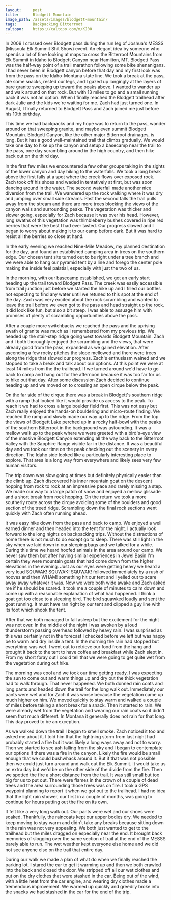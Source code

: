 ```yaml
---
layout:     post
title:      Blodgett Mountain
image_path: /assets/images/blodgett-mountain/
tags:       Backpacking Bitterroot
caltopo:    https://caltopo.com/m/KJ00
---
```

In 2009 I crossed over Blodgett pass during the run leg of Joshua's MESSS (Missoula Elk Summit Shit Show) event. An elegant idea by someone who spends a lot of time looking at maps to cross the Bitterroot Mountains from Elk Summit in Idaho to Blodgett Canyon near Hamilton, MT. Blodgett Pass was the half-way point of a trail marathon following some bike shenanigans. I had never been in Blodgett canyon before that day and my first look was from the pass on the Idaho-Montana state line. We took a break at the pass, ate some snacks, rested our legs, and I gazed up longingly at the layers of bare granite sweeping up toward the peaks above. I wanted to wander up and walk around on that rock. But with 13 miles to go and a small running pack it was not an option. When I finally reached the Blodgett trailhead after dark Julie and the kids we're waiting for me. Zach had just turned one. In August, I finally returned to Blodgett Pass and Zach joined me just before his 10th birthday.

This time we had backpacks and my hope was to return to the pass, wander around on that sweeping granite, and maybe even summit Blodgett Mountain. Blodgett Canyon, like the other major Bitterroot drainages, is long. But it has a good well-maintained trail that climbs gradually. We would take one day to hike up the canyon and setup a basecamp near the trail to the pass, one day scrambling around in the high country, and then hike back out on the third day.

In the first few miles we encountered a few other groups taking in the sights of the lower canyon and day hiking to the waterfalls. We took a long break above the first falls at a spot where the creek flows over exposed rock. Zach took off his shoes and waded in tentatively at first, but was soon dancing around in the water. The second waterfall made another nice diversion from the trail. We wandered up the rock walking where it was dry and jumping over small side streams. Past the second falls the trail pulls away from the stream and there are more trees blocking the views of the canyon walls and surrounding peaks. The vegetation was thicker and slower going, especially for Zach because it was over his head. However, long swaths of this vegetation was thimbleberry bushes covered in ripe red berries that were the best I had ever tasted. Our progress slowed and I began to worry about making it to our camp before dark. But it was hard to resist all the berries so close at hand.

In the early evening we reached Nine-Mile Meadow, my planned destination for the day, and found an established camping area in trees on the southern edge. Our chosen tent site turned out to be right under a tree branch and we were able to hang our pyramid tent by a line and forego the center pole making the inside feel palatial, especially with just the two of us.

In the morning, with our basecamp established, we got an early start heading up the trail toward Blodgett Pass. The creek was easily accessible from trail junction just before we started the hike up and I filled our bottles not expecting to find any water until we retuned to this spot at the end of the day. Zach was very excited about the rock scrambling and wanted to leave the trail before we even got to the pass and head straight up the rock. It did look like fun, but also a bit steep. I was able to assuage him with promises of plenty of scrambling opportunities above the pass.

After a couple more switchbacks we reached the pass and the uprising swath of granite was much as I remembered from my previous trip. We headed up the stair-step ridge going west towards Blodgett Mountain. Zach and I both thoroughly enjoyed the scrambling and the views, that were already good from the pass, expanded as we gained elevation. After ascending a few rocky pitches the slope mellowed and there were trees along the ridge that slowed our progress. Zach's enthusiasm wained and we stopped to take a break and talk about our options. At this point we were at least 14 miles from the the trailhead. If we turned around we'd have to go back to camp and hang out for the afternoon because it was too far for us to hike out that day. After some discussion Zach decided to continue heading up and we moved on to crossing an open cirque below the peak.

On the far side of the cirque there was a break in Blodgett's southern ridge with a ramp that looked like it would provide us access to the peak. To reach it we had to cross a large boulder field first. This was not easy but Zach really enjoyed the hands-on bouldering and micro-route finding. We reached the ramp and slowly made our way up to the ridge. From the top the views of Blodgett Lake perched up in a rocky half-bowl with the peaks of the southern Bitterroot in the background was astounding. It was a mellow walk up to the peak where we were greeted with a bird's-eye view of the massive Blodgett Canyon extending all the way back to the Bitterroot Valley with the Sapphire Range visible far in the distance. It was a beautiful day and we took our time on the peak checking out the scenery in every direction. The Idaho side looked like a particularly interesting place to explore. That area is a long way from everywhere and likely sees very few human visitors.

The trip down was slow going at times but definitely physically easier than the climb up. Zach discovered his inner mountain goat on the descent hopping from rock to rock at an impressive pace and rarely missing a step. We made our way to a large patch of snow and enjoyed a mellow glissade and a short break from rock hopping. On the return we took a more southerly route across the cirque avoiding some of the boulders and good section of the treed ridge. Scrambling down the final rock sections went quickly with Zach often running ahead.

It was easy hike down from the pass and back to camp. We enjoyed a well earned dinner and then headed into the tent for the night. I actually look forward to the long nights on backpacking trips. Without the distractions of home there is not much to do except go to sleep. There was still light in the sky when we laid down in our sleeping bags and we talked for a while. During this time we heard hoofed animals in the area around our camp. We never saw them but after having similar experiences in Jewel Basin I'm certain they were mountain goats that had come down from the higher elevations in the evening. Just as our eyes were getting heavy we heard a very loud SQUWAK! SQUWAK! SQUWAK! followed immediately by a rush of hooves and then WHAM! something hit our tent and I yelled out to scare away away whatever it was. Now we were both wide awake and Zach asked me if he should be scared. It took me a couple of minutes to calm down and come up with a reasonable explanation of what had happened. I think a goat got too close to a sleeping bird. The bird squawked loudly and sent the goat running. It must have ran right by our tent and clipped a guy line with its foot which shook the tent.

After that we both managed to fall asleep but the excitement for the night was not over. In the middle of the night I was awoken by a loud thunderstorm passing overhead followed by heavy rain. I was surprised as this was certainly not in the forecast I checked before we left but was happy be to warm and dry inside a tent. In the morning the rain had stopped but everything was wet. I went out to retrieve our food from the hang and brought it back to the tent to have coffee and breakfast while Zach slept in. From my short foray out I could tell that we were going to get quite wet from the vegetation during out hike.

The morning was cool and we took our time getting ready. I was expecting the sun to come out and warm things up and dry out the thick vegetation had to walk through. That never happened. We both donned rain coats and long pants and headed down the trail for the long walk out. Immediately our pants were wet and for Zach it was worse because the vegetation came up much higher on him. We moved quickly to stay warm and walked a couple of miles before taking a short break for a snack. Then it started to rain. We were already wet from the vegetation and wearing our rain coats so it didn't seem that much different. In Montana it generally does not rain for that long. This day proved to be an exception.

As we walked down the trail I began to smell smoke. Zach noticed it too and asked me about it. I told him that the lightning storm from last night had probably started a fire but it was likely a long ways away and not to worry. Then we started to see ash falling from the sky and I began to contemplate our options if there was a fire in the canyon. Likely the fire would be small enough that we could bushwhack around it. But if that was not possible then we could just turn around and walk out the Elk Summit. It would take us an extra day but we'd be on the other side of the divide from the fire. Then we spotted the fire a short distance from the trail. It was still small but too big for us to put out. There were flames in the crown of a couple of dead trees and the area surrounding those trees was on fire. I took a GPS waypoint planning to report it when we got out to the trailhead. I had no idea that the light rain shower, our first in a couple of months, was going to continue for hours putting out the fire on its own.

It felt like a very long walk out. Our pants were wet and our shoes were soaked. Thankfully, the raincoats kept our upper bodies dry. We needed to keep moving to stay warm and didn't take any breaks because sitting down in the rain was not very appealing. We both just wanted to get to the trailhead but the miles dragged on especially near the end. It brought back memories of slogging over the same section of trail at the end of the MESSS barely able to run. The wet weather kept everyone else home and we did not see anyone else on the trail that entire day.

During our walk we made a plan of what do when we finally reached the parking lot. I stared the car to get it warming up and then we both crawled into the back and closed the door. We stripped off all our wet clothes and put on the dry clothes that were stashed in the car. Being out of the wind, with a little heat from the car engine, and wearing dry clothes made a tremendous improvement. We warmed up quickly and greedily broke into the snacks we had stashed in the car for the end of the trip.
